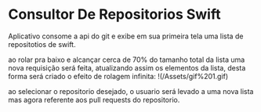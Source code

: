 # Consultor De Repositorios Swift

Aplicativo consome a api do git e exibe em sua primeira tela uma lista de repositotios de swift.

ao rolar pra baixo e alcançar cerca de 70% do tamanho total da lista uma nova requisição será feita, atualizando assim os elementos da lista, desta forma será criado o efeito de rolagem infinita:
!(/Assets/gif%201.gif)


ao selecionar o repositorio desejado, o usuario será levado a uma nova lista mas agora referente aos pull requests do repositorio.
